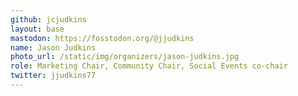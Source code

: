 ```yaml
---
github: jcjudkins
layout: base
mastodon: https://fosstodon.org/@jjudkins
name: Jason Judkins
photo_url: /static/img/organizers/jason-judkins.jpg
role: Marketing Chair, Community Chair, Social Events co-chair
twitter: jjudkins77
---
```

